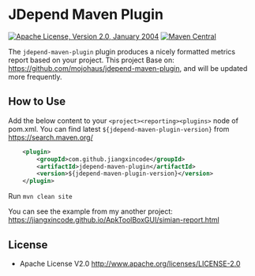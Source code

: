 # JDepend Maven Plugin

[![Apache License, Version 2.0, January 2004](https://img.shields.io/github/license/jiangxincode/jdepend-maven-plugin.svg?label=License)](http://www.apache.org/licenses/)
[![Maven Central](https://maven-badges.herokuapp.com/maven-central/io.github.jiangxincode/jdepend-maven-plugin/badge.svg)](https://maven-badges.herokuapp.com/maven-central/io.github.jiangxincode/jdepend-maven-plugin)

The `jdepend-maven-plugin` plugin produces a nicely formatted metrics report based on your project. This project Base on: <https://github.com/mojohaus/jdepend-maven-plugin>, and will be updated more frequently.

## How to Use

Add the below content to your `<project><reporting><plugins>` node of pom.xml. You can find latest `${jdepend-maven-plugin-version}` from <https://search.maven.org/>

```xml
    <plugin>
        <groupId>com.github.jiangxincode</groupId>
        <artifactId>jdepend-maven-plugin</artifactId>
        <version>${jdepend-maven-plugin-version}</version>
    </plugin>
```

Run `mvn clean site`

You can see the example from my another project:
<https://jiangxincode.github.io/ApkToolBoxGUI/simian-report.html>

## License

* Apache License V2.0 http://www.apache.org/licenses/LICENSE-2.0
